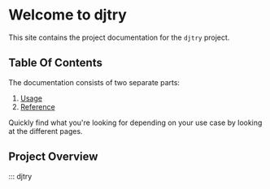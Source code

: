 # Welcome to djtry

This site contains the project documentation for the `djtry` project.

## Table Of Contents

The documentation consists of two separate parts:

1. [Usage](tutorials.md)
2. [Reference](/djtry/reference/)

Quickly find what you're looking for depending on
your use case by looking at the different pages.

## Project Overview

::: djtry
